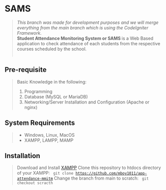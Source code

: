 # SAMS
> <i>This branch was made for development purposes and we will merge everything from the main branch which is using the CodeIgniter Framework.</i><br>
<b>Student Attendance Monitoring System or SAMS </b> is a Web Based application to check attendance of each students from the respective courses scheduled by the school.<br><br>
## Pre-requisite
> Basic Knowledge in the following:
> 1. Programming
> 2. Database (MySQL or MariaDB)
> 3. Networking/Server Installation and Configuration (Apache or nginx)
## System Requirements 
> * Windows, Linux, MacOS 
> * XAMPP, LAMPP, MAMP


## Installation
> Download and Install [XAMPP](https://www.apachefriends.org/download.html)
> Clone this repository to htdocs directory of your XAMPP: <code> git clone https://github.com/mboy1011/app-attendance-mmitm</code>
> Change the branch from main to scratch: <code> git checkout scracth </code>
